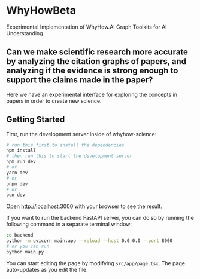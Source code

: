 # WhyHowBeta
 Experimental Implementation of WhyHow.AI Graph Toolkits for AI Understanding

## Can we make scientific research more accurate by analyzing the citation graphs of papers, and analyzing if the evidence is strong enough to support the claims made in the paper?

Here we have an experimental interface for exploring the concepts in papers in order to create new science.

## Getting Started

First, run the development server inside of whyhow-science:

```bash
# run this first to install the dependencies
npm install
# then run this to start the development server
npm run dev
# or
yarn dev
# or
pnpm dev
# or
bun dev
```

Open [http://localhost:3000](http://localhost:3000) with your browser to see the result.

If you want to run the backend FastAPI server, you can do so by running the following command in a separate terminal window:
    
```bash
cd backend
python -m uvicorn main:app --reload --host 0.0.0.0 --port 8000
# or you can run 
python main.py
```

You can start editing the page by modifying `src/app/page.tsx`. The page auto-updates as you edit the file.
